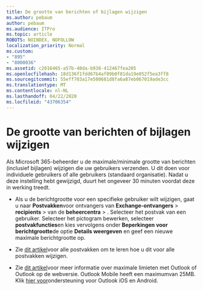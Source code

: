 ```yaml
---
title: De grootte van berichten of bijlagen wijzigen
ms.author: pebaum
author: pebaum
ms.audience: ITPro
ms.topic: article
ROBOTS: NOINDEX, NOFOLLOW
localization_priority: Normal
ms.custom:
- "895"
- "8000036"
ms.assetid: c2016465-a57b-40da-b938-412467fea205
ms.openlocfilehash: 18d136f1fdd67b4af89b0f81da19e052f5ea3ff8
ms.sourcegitcommit: 55eff703a17e500681d8fa6a87eb067019ade3cc
ms.translationtype: MT
ms.contentlocale: nl-NL
ms.lasthandoff: 04/22/2020
ms.locfileid: "43706354"
---
```

# <a name="changing-message-or-attachment-size"></a>De grootte van berichten of bijlagen wijzigen

Als Microsoft 365-beheerder u de maximale/minimale grootte van berichten (inclusief bijlagen) wijzigen die uw gebruikers verzenden. U dit doen voor individuele gebruikers of alle gebruikers (standaard organisatie). Nadat u deze instelling hebt gewijzigd, duurt het ongeveer 30 minuten voordat deze in werking treedt.
  
- Als u de berichtgrootte voor een specifieke gebruiker wilt wijzigen, gaat u naar **Postvakken**voor ontvangers van **Exchange-ontvangers** \> **recipients** \> van de **beheercentra** \> . Selecteer het postvak van een gebruiker. Selecteer het pictogram bewerken, selecteer **postvakfuncties**en kies vervolgens onder **Beperkingen voor berichtgrootte**de optie **Details weergeven** en geef een nieuwe maximale berichtgrootte op.

- Zie [dit artikel](https://www.microsoft.com/microsoft-365/blog/2015/04/15/office-365-now-supports-larger-email-messages-up-to-150-mb/)voor alle postvakken om te leren hoe u dit voor alle postvakken wijzigen.

- Zie [dit artikel](https://technet.microsoft.com/library/exchange-online-limits.aspx#MessageLimits)voor meer informatie over maximale limieten met Outlook of Outlook op de webversie. Outlook Mobile heeft een maximumvan 25MB. Klik [hier voor](https://support.office.com/article/Get-in-app-help-for-Outlook-for-iOS-and-Android-218a22d1-9fa5-4889-b689-de1c63493243)ondersteuning voor Outlook iOS en Android.

